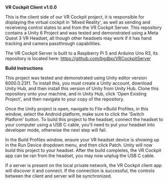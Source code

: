 **VR Cockpit Client v1.0.0**

This is the client side of our VR Cockpit project, it is responsible for displaying
the virtual cockpit in 'Mixed Reality', as well as sending and receiveing control states to and from the VR Cockpit Server.
This repository contains a Unity 6 Project and was tested and demonstrated using a Meta Quest 3 VR Headset, 
all though other headsets may work if it has hand tracking and camera passthrough capabilities. 

The VR Cockpit Server is built to a Raspberry Pi 5 and Arduino Uno R3, its repository
is located here: https://github.com/bgdbp/VRCockpitServer

**Build Instructions**

This project was tested and demonstrated using Unity editor version 6000.0.23f1. To install this,
you must create a Unity account, download Unity Hub, and then install this version of Unity from
Unity Hub. Clone this repository onto your machine, and in Unity Hub, click 'Open Existing Project',
and then navigate to your copy of the repository.

Once the Unity project is open, navigate to File->Build Profiles, in this window, select the
Android platform, make sure to click the 'Switch Platform' button. To build this project
to the headset, connect the headset to your computer using a USB C cable, you'll need to 
put your headset into developer mode, otherwise the next step will fail. 

In the Build Profiles window, ensure your VR headset device is showing up in the
Run Device dropdown menu, and then click Patch. Unity will now build this project
to your headset. After the build completes, the VR Cockpit app can be ran
from the headset, you may now unplug the USB C cable. 

If a server is present on the local private network, the VR Cockpit client app
will discover it and connect. If the connection is successful, the controls
between the client and server will be synchronized. 
